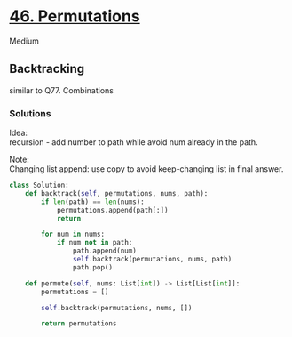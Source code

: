 # [46. Permutations]()

Medium

## Backtracking
similar to Q77. Combinations

### Solutions

Idea:\
recursion - add number to path while avoid num already in the path.

Note: \
Changing list append: use copy to avoid keep-changing list in final answer.

```python
class Solution:
    def backtrack(self, permutations, nums, path):
        if len(path) == len(nums):
            permutations.append(path[:])
            return

        for num in nums:
            if num not in path:
                path.append(num)
                self.backtrack(permutations, nums, path)
                path.pop()

    def permute(self, nums: List[int]) -> List[List[int]]:
        permutations = []

        self.backtrack(permutations, nums, [])

        return permutations
        
```
